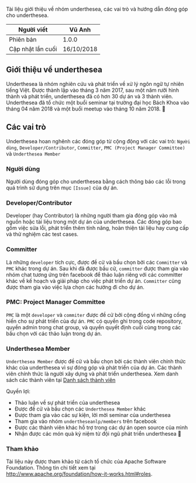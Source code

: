 Tài liệu giới thiệu về nhóm underthesea, các vai trò và hướng dẫn đóng góp cho underthesea.

| Người viết        | Vũ Anh     |
|-------------------|------------|
| Phiên bản         | 1.0.0      |
| Cập nhật lần cuối | 16/10/2018 |

## Giới thiệu về underthesea

Underthesea là nhóm nghiên cứu và phát triển về xử lý ngôn ngữ tự nhiên tiếng Việt. Được thành lập vào tháng 3 năm 2017, sau một năm rưỡi hình thành và phát triển, underthesea đã có hơn 30 dự án và 3 thành viên. Underthesea đã tổ chức một buổi seminar tại trường đại học Bách Khoa vào tháng 04 năm 2018 và một buổi meetup vào tháng 10 năm 2018. 

## Các vai trò 

Underthesea hoan nghênh các đóng góp từ cộng động với các vai trò: `Người dùng`, `Developer/Contributor`, `Committer`, `PMC (Project Manager Committee)` và `Underthesea Member`

### Người dùng

Người dùng đóng góp cho underthesea bằng cách thông báo các lỗi trong quá trình sử dụng trên mục `[Issue]` của dự án.

### Developer/Contributor 

Developer (hay Contributor) là những người tham gia đóng góp vào mã nguồn hoặc tài liệu trong một dự án của underthesea. Các đóng góp bao gồm việc sửa lỗi, phát triển thêm tính năng, hoàn thiện tài liệu hay cung cấp và thử nghiệm các test cases.

### Committer

Là những `developer` tích cực, được đề cử và bầu chọn bởi các `Committer` và `PMC` khác trong dự án. Sau khi đã được bầu cử, `committer` được tham gia vào nhóm chat tương ứng trên facebook để thảo luận riêng với các committer khác về kế hoạch và giải pháp cho việc phát triển dự án. `Committer` cũng được tham gia vào việc lựa chọn các hướng đi cho dự án.

### PMC: Project Manager Committee

`PMC` là một `developer` và `commiter` được đề cử bởi cộng đồng vì những cống hiến cho sự phát triển của dự án. `PMC` có quyền ghi trong code repository, quyền admin trong chat group, và quyền quyết định cuối cùng trong các bầu chọn với các thảo luận trong dự án. 

### Underthesea Member

`Underthesea Member` được đề cử và bầu chọn bởi các thành viên chính thức khác của underthesea vì sự đóng góp và phát triển của dự án. Các thành viên chính thức là người xây dựng và phát triển underthesea. Xem danh sách các thành viên tại [Danh sách thành viên](https://github.com/undertheseanlp/underthesea/wiki/Danh-s%C3%A1ch-th%C3%A0nh-vi%C3%AAn)

Quyền lợi:

* Thảo luận về sự phát triển của underthesea
* Được đề cử và bầu chọn các `Underthesea Member` khác
* Được tham gia vào các sự kiện, lời mời seminar của underthesea
* Tham gia vào nhóm `undertheseanlp/members` trên facebook 
* Được các thành viên khác hỗ trợ trong các dự án open source của mình
* Nhận được các món quà kỷ niệm từ đội ngũ phát triển underthesea

### Tham khảo

Tài liệu này được tham khảo từ cách tổ chức của Apache Software Foundation. Thông tin chi tiết xem tại http://www.apache.org/foundation/how-it-works.html#roles.